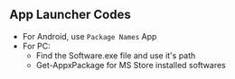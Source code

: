 ## App Launcher Codes

-   For Android, use `Package Names` App
-   For PC:
    -   Find the Software.exe file and use it's path
    -   Get-AppxPackage for MS Store installed softwares
